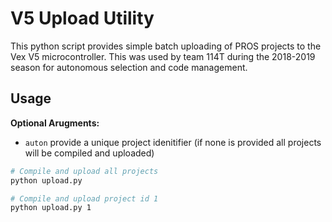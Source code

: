 # V5 Upload Utility
This python script provides simple batch uploading of PROS projects to the Vex V5 microcontroller. This was used by team 114T during the 2018-2019 season for autonomous selection and code management.

## Usage
**Optional Arugments:**
* ```auton``` provide a unique project idenitifier (if none is provided all projects will be compiled and uploaded)

``` bash
# Compile and upload all projects
python upload.py

# Compile and upload project id 1
python upload.py 1
```
